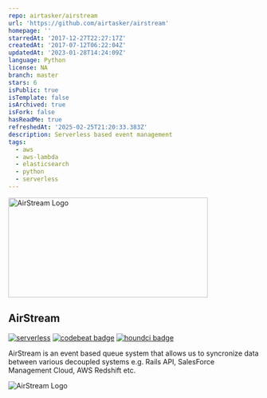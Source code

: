 ```yaml
---
repo: airtasker/airstream
url: 'https://github.com/airtasker/airstream'
homepage: ''
starredAt: '2017-12-27T22:27:17Z'
createdAt: '2017-07-12T06:22:04Z'
updatedAt: '2023-01-28T14:24:09Z'
language: Python
license: NA
branch: master
stars: 6
isPublic: true
isTemplate: false
isArchived: true
isFork: false
hasReadMe: true
refreshedAt: '2025-02-25T21:20:33.383Z'
description: Serverless based event management
tags:
  - aws
  - aws-lambda
  - elasticsearch
  - python
  - serverless
---
```


<img src="assets/airstream-logo.png" alt="AirStream Logo" align="center" width="400" height="200"> 

## AirStream

[![serverless](http://public.serverless.com/badges/v3.svg)](http://www.serverless.com)
[![codebeat badge](https://codebeat.co/badges/9d3a8590-c76b-42b1-b873-2a06823539df)](https://codebeat.co/projects/github-com-airtasker-airstream-master)
[![houndci badge](https://img.shields.io/badge/protected--by-hound--ci-blue.svg)](https://houndci.com)

AirStream is an event based queue system that allows us to syncronize data between various decoupled systems e.g. Rails API, SalesForce Management Cloud, AWS Redshift etc.

<img src="assets/aistream-v2-bg.png" alt="AirStream Logo"> 


